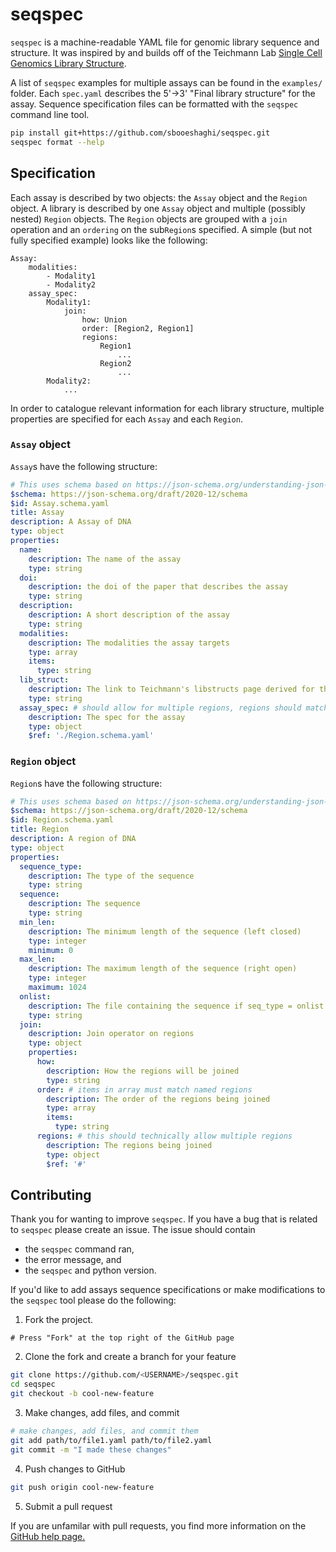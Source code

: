 # seqspec

`seqspec` is a machine-readable YAML file for genomic library sequence and structure. It was inspired by and builds off of the Teichmann Lab [Single Cell Genomics Library Structure](https://github.com/Teichlab/scg_lib_structs).

A list of `seqspec` examples for multiple assays can be found in the `examples/` folder. Each `spec.yaml` describes the 5'->3' "Final library structure" for the assay. Sequence specification files can be formatted with the `seqspec` command line tool.

```bash
pip install git+https://github.com/sbooeshaghi/seqspec.git
seqspec format --help
```

## Specification

Each assay is described by two objects: the `Assay` object and the `Region` object. A library is described by one `Assay` object and multiple (possibly nested) `Region` objects. The `Region` objects are grouped with a `join` operation and an `ordering` on the sub`Region`s specified. A simple (but not fully specified example) looks like the following:

```
Assay:
    modalities:
        - Modality1
        - Modality2
    assay_spec:
        Modality1:
            join:
                how: Union
                order: [Region2, Region1]
                regions:
                    Region1
                        ...
                    Region2
                        ...
        Modality2:
            ...
```

In order to catalogue relevant information for each library structure, multiple properties are specified for each `Assay` and each `Region`. 

### `Assay` object
`Assay`s have the following structure:

```yaml
# This uses schema based on https://json-schema.org/understanding-json-schema/index.html
$schema: https://json-schema.org/draft/2020-12/schema
$id: Assay.schema.yaml
title: Assay
description: A Assay of DNA
type: object
properties:
  name: 
    description: The name of the assay
    type: string
  doi: 
    description: the doi of the paper that describes the assay
    type: string
  description: 
    description: A short description of the assay
    type: string
  modalities: 
    description: The modalities the assay targets
    type: array
    items:
      type: string
  lib_struct: 
    description: The link to Teichmann's libstructs page derived for this sequence
    type: string
  assay_spec: # should allow for multiple regions, regions should match modalities naming
    description: The spec for the assay
    type: object
    $ref: './Region.schema.yaml'
```

### `Region` object
`Region`s have the following structure:
```yaml
# This uses schema based on https://json-schema.org/understanding-json-schema/index.html
$schema: https://json-schema.org/draft/2020-12/schema
$id: Region.schema.yaml
title: Region
description: A region of DNA
type: object
properties:
  sequence_type:
    description: The type of the sequence
    type: string
  sequence:
    description: The sequence
    type: string
  min_len:
    description: The minimum length of the sequence (left closed)
    type: integer
    minimum: 0
  max_len:
    description: The maximum length of the sequence (right open)
    type: integer
    maximum: 1024
  onlist:
    description: The file containing the sequence if seq_type = onlist
    type: string
  join:
    description: Join operator on regions
    type: object
    properties:
      how:
        description: How the regions will be joined
        type: string
      order: # items in array must match named regions
        description: The order of the regions being joined
        type: array
        items:
          type: string
      regions: # this should technically allow multiple regions
        description: The regions being joined
        type: object
        $ref: '#'
```

## Contributing

Thank you for wanting to improve `seqspec`. If you have a bug that is related to `seqspec` please create an issue. The issue should contain

- the `seqspec` command ran,
- the error message, and
- the `seqspec` and python version.

If you'd like to add assays sequence specifications or make modifications to the `seqspec` tool please do the following:

1. Fork the project.
```
# Press "Fork" at the top right of the GitHub page
```

2. Clone the fork and create a branch for your feature
```bash
git clone https://github.com/<USERNAME>/seqspec.git
cd seqspec
git checkout -b cool-new-feature
```

3. Make changes, add files, and commit
```bash
# make changes, add files, and commit them
git add path/to/file1.yaml path/to/file2.yaml
git commit -m "I made these changes"
```

4. Push changes to GitHub
```bash
git push origin cool-new-feature
```

5. Submit a pull request

If you are unfamilar with pull requests, you find more information on the [GitHub help page.](https://help.github.com/en/github/collaborating-with-issues-and-pull-requests/about-pull-requests)
